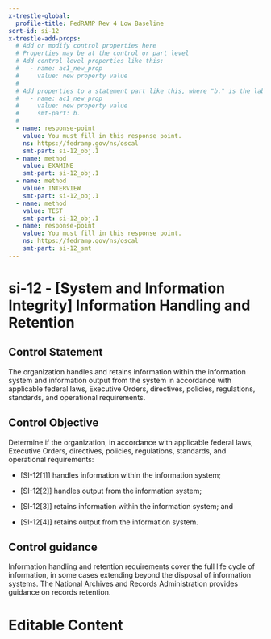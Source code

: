 ```yaml
---
x-trestle-global:
  profile-title: FedRAMP Rev 4 Low Baseline
sort-id: si-12
x-trestle-add-props:
  # Add or modify control properties here
  # Properties may be at the control or part level
  # Add control level properties like this:
  #   - name: ac1_new_prop
  #     value: new property value
  #
  # Add properties to a statement part like this, where "b." is the label of the target statement part
  #   - name: ac1_new_prop
  #     value: new property value
  #     smt-part: b.
  #
  - name: response-point
    value: You must fill in this response point.
    ns: https://fedramp.gov/ns/oscal
    smt-part: si-12_obj.1
  - name: method
    value: EXAMINE
    smt-part: si-12_obj.1
  - name: method
    value: INTERVIEW
    smt-part: si-12_obj.1
  - name: method
    value: TEST
    smt-part: si-12_obj.1
  - name: response-point
    value: You must fill in this response point.
    ns: https://fedramp.gov/ns/oscal
    smt-part: si-12_smt
---
```


# si-12 - \[System and Information Integrity\] Information Handling and Retention

## Control Statement

The organization handles and retains information within the information system and information output from the system in accordance with applicable federal laws, Executive Orders, directives, policies, regulations, standards, and operational requirements.

## Control Objective

Determine if the organization, in accordance with applicable federal laws, Executive Orders, directives, policies, regulations, standards, and operational requirements:

- \[SI-12[1]\] handles information within the information system;

- \[SI-12[2]\] handles output from the information system;

- \[SI-12[3]\] retains information within the information system; and

- \[SI-12[4]\] retains output from the information system.

## Control guidance

Information handling and retention requirements cover the full life cycle of information, in some cases extending beyond the disposal of information systems. The National Archives and Records Administration provides guidance on records retention.

# Editable Content

<!-- Make additions and edits below -->
<!-- The above represents the contents of the control as received by the profile, prior to additions. -->
<!-- If the profile makes additions to the control, they will appear below. -->
<!-- The above markdown may not be edited but you may edit the content below, and/or introduce new additions to be made by the profile. -->
<!-- If there is a yaml header at the top, parameter values may be edited. Use --set-parameters to incorporate the changes during assembly. -->
<!-- The content here will then replace what is in the profile for this control, after running profile-assemble. -->
<!-- The added parts in the profile for this control are below.  You may edit them and/or add new ones. -->
<!-- Each addition must have a heading either of the form ## Control my_addition_name -->
<!-- or ## Part a. (where the a. refers to one of the control statement labels.) -->
<!-- "## Control" parts are new parts added after the statement part. -->
<!-- "## Part" parts are new parts added into the top-level statement part with that label. -->
<!-- Subparts may be added with nested hash levels of the form ### My Subpart Name -->
<!-- underneath the parent ## Control or ## Part being added -->
<!-- See https://ibm.github.io/compliance-trestle/tutorials/ssp_profile_catalog_authoring/ssp_profile_catalog_authoring for guidance. -->

